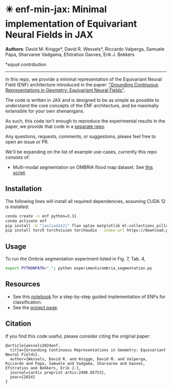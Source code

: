 # ✴️ enf-min-jax: Minimal implementation of Equivariant Neural Fields in JAX

**Authors**: David M. Knigge*, David R. Wessels*, Riccardo Valperga, Samuele Papa, Sharvaree Vadgama, Efstratios Gavves, Erik J. Bekkers 

**equal contribution*
___
In this repo, we provide a minimal representation of the Equivariant Neural Field (ENF) architecture introduced in the paper: ["Grounding Continuous Representations in Geometry: Equivariant Neural Fields"](https://arxiv.org/abs/2406.05753).

The code is written in JAX and is designed to be as simple as possible to understand the core concepts of the ENF architecture, and be maximally extensible for your own shenanigans.

As such, this code isn't enough to reproduce the experimental results in the paper, we provide that code in a [separate repo](https://github.com/dafidofff/enf-jax).

Any questions, requests, comments, or suggestions, please feel free to open an issue or PR.

We'll be expanding on the list of example use-cases, currently this repo consists of:
- Multi-modal segmentation on OMBRIA flood map dataset. See [this script](experiments/ombria_segmentation.py).

## Installation
The following lines will install all required dependencies, assuming CUDA 12 is installed:
```bash
conda create -n enf python=3.11
conda activate enf
pip install -U "jax[cuda12]" flax optax matplotlib ml-collections pillow wandb
pip install torch torchvision torchaudio --index-url https://download.pytorch.org/whl/cpu
```

## Usage
To run the Ombria segmentation experiment listed in Fig. 7, Tab. 4,
```bash
export PYTHONPATH="."; python experiments/ombria_segmentation.py
```

## Resources
* See this [notebook](https://colab.research.google.com/gist/david-knigge/8e38ace480e2fe19cfe52e2570e639dc/explainer_enf.ipynb) for a step-by-step guided implementation of ENFs for classification.
* See the [project page](https://dafidofff.github.io/enf-page).

## Citation
If you find this code useful, please consider citing the original paper:
```
@article{wessels2024enf,
  title={Grounding Continuous Representations in Geometry: Equivariant Neural Fields},
  author={Wessels, David R. and Knigge, David M. and Valperga, Riccardo and Papa, Samuele and Vadgama, Sharvaree and Gavves, Efstratios and Bekkers, Erik J.},
  journal={arXiv preprint arXiv:2406.05753},
  year={2024}
}
```
